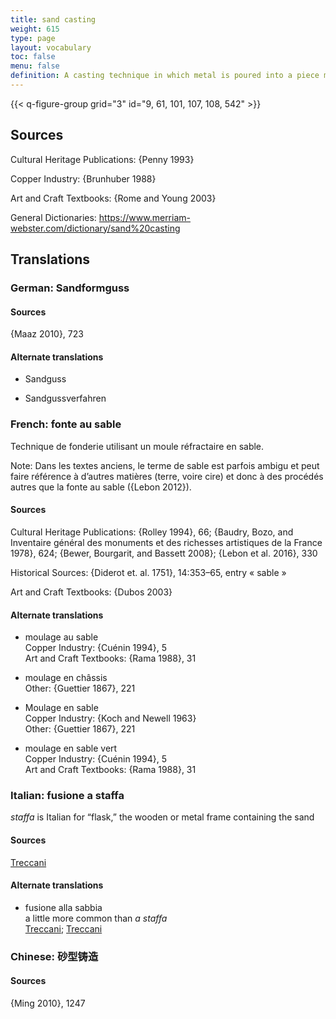```yaml
---
title: sand casting
weight: 615
type: page
layout: vocabulary
toc: false
menu: false
definition: A casting technique in which metal is poured into a piece mold made of a specific type of sand that is bound by clay (or resin in modern foundries). The piece mold is made by ramming the sand around a rigid model or %%chef-modèle%% within stacked metal frames (aka flasks). See [GI§2.4.1](#GI§2.4.1).
---
```


{{< q-figure-group grid="3" id="9, 61, 101, 107, 108, 542" >}}

## Sources

Cultural Heritage Publications: {Penny 1993}

Copper Industry: {Brunhuber 1988}

Art and Craft Textbooks: {Rome and Young 2003}

General Dictionaries: <https://www.merriam-webster.com/dictionary/sand%20casting>

## Translations

<div class="accordion">

### German: **Sandformguss**

#### Sources

{Maaz 2010}, 723

#### Alternate translations

- Sandguss

- Sandgussverfahren

### French: **fonte au sable**

Technique de fonderie utilisant un moule réfractaire en sable.

<div class="backmatter">
Note: Dans les textes anciens, le terme de sable est parfois ambigu et peut faire référence à d’autres matières (terre, voire cire) et donc à des procédés autres que la fonte au sable ({Lebon 2012}).
</div>

#### Sources

Cultural Heritage Publications: {Rolley 1994}, 66; {Baudry, Bozo, and Inventaire général des monuments et des richesses artistiques de la France 1978}, 624; {Bewer, Bourgarit, and Bassett 2008}; {Lebon et al. 2016}, 330

Historical Sources: {Diderot et. al. 1751}, 14:353–65, entry « sable »

Art and Craft Textbooks: {Dubos 2003}

#### Alternate translations

- moulage au sable<br/>
  Copper Industry: {Cuénin 1994}, 5<br/>
  Art and Craft Textbooks: {Rama 1988}, 31

- moulage en châssis<br/>
  Other: {Guettier 1867}, 221

- Moulage en sable<br/>
  Copper Industry: {Koch and Newell 1963}<br/>
  Other: {Guettier 1867}, 221

- moulage en sable vert<br/>
  Copper Industry: {Cuénin 1994}, 5<br/>
  Art and Craft Textbooks: {Rama 1988}, 31

### Italian: **fusione a staffa**

*staffa* is Italian for “flask,” the wooden or metal frame containing the sand

#### Sources

[Treccani](https://www.treccani.it/enciclopedia/fusione_%28Enciclopedia-Italiana%29/)  

#### Alternate translations

- fusione alla sabbia<br/>
  a little more common than *a staffa*<br/>
  [Treccani](http://www.treccani.it/vocabolario/ricerca/fusione-alla-sabbia/); [Treccani](https://www.treccani.it/enciclopedia/fusione_%28Enciclopedia-Italiana%29/)

### Chinese: **砂型铸造**

#### Sources

{Ming 2010}, 1247

